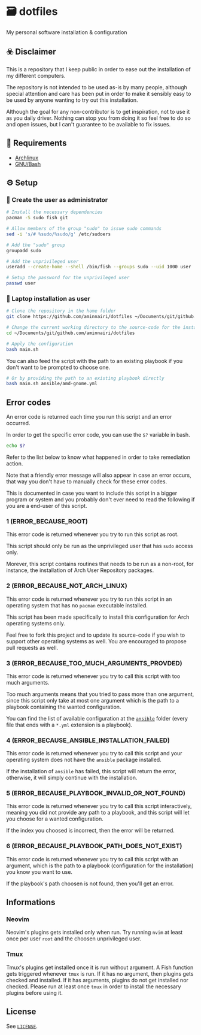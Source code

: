 # 🗃️ dotfiles

My personal software installation & configuration

## ☣️ Disclaimer

This is a repository that I keep public in order to ease out the installation of my different computers.

The repository is not intended to be used as-is by many people, although special attention and care has been put in order to make it sensibly easy to be used by anyone wanting to try out this installation.

Although the goal for any non-contributor is to get inspiration, not to use it as you daily driver. Nothing can stop you from doing it so feel free to do so and open issues, but I can't guarantee to be available to fix issues.

## 📖 Requirements

- [Archlinux](https://archlinux.org/)
- [GNU/Bash](https://www.gnu.org/software/bash/)

## ⚙️ Setup

### 👮 Create the user as administrator

```bash
# Install the necessary dependencies
pacman -S sudo fish git

# Allow members of the group "sudo" to issue sudo commands
sed -i 's/# %sudo/%sudo/g' /etc/sudoers

# Add the "sudo" group
groupadd sudo

# Add the unprivileged user
useradd --create-home --shell /bin/fish --groups sudo --uid 1000 user

# Setup the password for the unprivileged user
passwd user
```

### 🧔 Laptop installation as user

```bash
# Clone the repository in the home folder
git clone https://github.com/aminnairi/dotfiles ~/Documents/git/github.com/aminnairi/dotfiles

# Change the current working directory to the source-code for the installation script
cd ~/Documents/git/github.com/aminnairi/dotfiles

# Apply the configuration
bash main.sh
```

You can also feed the script with the path to an existing playbook if you don't want to be prompted to choose one.

```bash
# Or by providing the path to an existing playbook directly
bash main.sh ansible/amd-gnome.yml
```

## Error codes

An error code is returned each time you run this script and an error occurred.

In order to get the specific error code, you can use the `$?` variable in bash.

```bash
echo $?
```

Refer to the list below to know what happened in order to take remediation action.

Note that a friendly error message will also appear in case an error occurs, that way you don't have to manually check for these error codes.

This is documented in case you want to include this script in a bigger program or system and you probably don't ever need to read the following if you are a end-user of this script.

### 1 (ERROR_BECAUSE_ROOT)

This error code is returned whenever you try to run this script as root.

This script should only be run as the unprivileged user that has `sudo` access only.

Morever, this script contains routines that needs to be run as a non-root, for instance, the installation of Arch User Repository packages.

### 2 (ERROR_BECAUSE_NOT_ARCH_LINUX)

This error code is returned whenever you try to run this script in an operating system that has no `pacman` executable installed.

This script has been made specifically to install this configuration for Arch operating systems only.

Feel free to fork this project and to update its source-code if you wish to support other operating systems as well. You are encouraged to propose pull requests as well.

### 3 (ERROR_BECAUSE_TOO_MUCH_ARGUMENTS_PROVDED)

This error code is returned whenever you try to call this script with too much arguments.

Too much arguments means that you tried to pass more than one argument, since this script only take at most one argument which is the path to a playbook containing the wanted configuration.

You can find the list of available configuration at the [`ansible`](./ansible) folder (every file that ends with a `*.yml` extension is a playbook).

### 4 (ERROR_BECAUSE_ANSIBLE_INSTALLATION_FAILED)

This error code is returned whenever you try to call this script and your operating system does not have the `ansible` package installed.

If the installation of `ansible` has failed, this script will return the error, otherwise, it will simply continue with the installation.

### 5 (ERROR_BECAUSE_PLAYBOOK_INVALID_OR_NOT_FOUND)

This error code is returned whenever you try to call this script interactively, meaning you did not provide any path to a playbook, and this script will let you choose for a wanted configuration.

If the index you choosed is incorrect, then the error will be returned.

### 6 (ERROR_BECAUSE_PLAYBOOK_PATH_DOES_NOT_EXIST)

This error code is returned whenever you try to call this script with an argument, which is the path to a playbook (configuration for the installation) you know you want to use.

If the playbook's path choosen is not found, then you'll get an error.

## Informations

### Neovim

Neovim's plugins gets installed only when run. Try running `nvim` at least once per user `root` and the choosen unprivileged user.

### Tmux

Tmux's plugins get installed once it is run without argument. A Fish function gets triggered whenever `tmux` is run. If it has no argument, then plugins gets checked and installed. If it has arguments, plugins do not get installed nor checked. Please run at least once `tmux` in order to install the necessary plugins before using it.

## License

See [`LICENSE`](./LICENSE).
